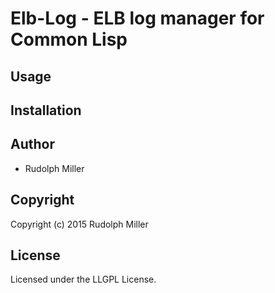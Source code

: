 # Elb-Log - ELB log manager for Common Lisp

## Usage

## Installation

## Author

* Rudolph Miller

## Copyright

Copyright (c) 2015 Rudolph Miller

## License

Licensed under the LLGPL License.
